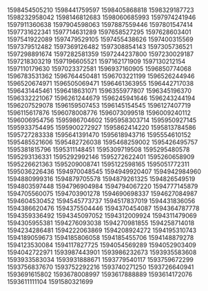 1598454505210
1598441759597
1598405868818
1598329187723
1598232958042
1598146812683
1598060685993
1597974241946
1597911360638
1597904598063
1597887559446
1597801547414
1597731622341
1597714631289
1597658527295
1597628603401
1597541922089
1597479529105
1597455438626
1597400315569
1597379512482
1597369126482
1597308854143
1597305736521
1597298891674
1597282581359
1597244237800
1597230029187
1597218303219
1597196605521
1597162171909
1597130212154
1597110179630
1597023372581
1596937160905
1596850774068
1596783531362
1596764450481
1596703221199
1596526244946
1596520674971
1596505069471
1596461363955
1596442717038
1596431445461
1596418631071
1596355977807
1596345196370
1596332221067
1596261244679
1596245941646
1596243244194
1596207529078
1596159507453
1596145154545
1596127407719
1596115617876
1596078008776
1596073099518
1596009240112
1596006954756
1595986704602
1595958303714
1595950927145
1595933754495
1595900272927
1595862414220
1595813784586
1595727283338
1595641391470
1595618943716
1595554610152
1595485521606
1595482726038
1595468259002
1595426495757
1595381815796
1595311148451
1595309719508
1595295480578
1595293136331
1595292992146
1595272622401
1595260658909
1595226621363
1595209008741
1595122598165
1595051772311
1595036226436
1594970048545
1594949920407
1594942984960
1594880999316
1594879705578
1594879261325
1594826549519
1594803597448
1594796904984
1594794067220
1594777145879
1594705560075
1594703901278
1594690698337
1594627084987
1594604530452
1594545773737
1594517837019
1594431836056
1594386620476
1594375504446
1594370454087
1594364787778
1594359336492
1594345097052
1594312009924
1594311479069
1594305955381
1594276093038
1594270981855
1594258714018
1594234286481
1594222063869
1594208924272
1594195310743
1594189059673
1594185806058
1594185455706
1594148879278
1594123530084
1594117827725
1594054569289
1594052903409
1594042722971
1593987443901
1593986232673
1593935583608
1593933583034
1593931888671
1593779540117
1593759672299
1593756837670
1593752292216
1593740271250
1593726640941
1593691615802
1593678008997
1593617888889
1593614172076
1593611111104
1591580321699


